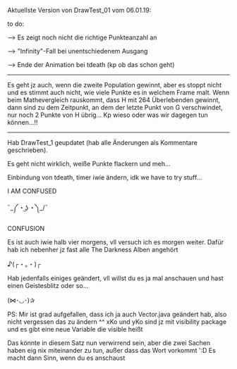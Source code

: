 Aktuellste Version von DrawTest_01 vom 06.01.19:

to do:

--> Es zeigt noch nicht die richtige Punkteanzahl an

--> "Infinity"-Fall bei unentschiedenem Ausgang

--> Ende der Animation bei tdeath (kp ob das schon geht)

***


Es geht jz auch, wenn die zweite Population gewinnt, aber es stoppt nicht und es stimmt auch nicht, wie viele Punkte es in welchem Frame malt. Wenn beim Mathevergleich rauskommt, dass H mit 264 Überlebenden gewinnt, dann sind zu dem Zeitpunkt, an dem der letzte Punkt von G verschwindet, nur noch 2 Punkte von H übrig... Kp wieso oder was wir dagegen tun können...!!

***


Hab DrawTest_1 geupdatet (hab alle Änderungen als Kommentare geschrieben).

Es geht nicht wirklich, weiße Punkte flackern und meh...

Einbindung von tdeath, timer iwie ändern, idk we have to try stuff...

I AM CONFUSED

¯\_༼ ◔ ͜ʖ ◔ ༽_/¯

CONFUSION

Es ist auch iwie halb vier morgens, vll versuch ich es morgen weiter. Dafür hab ich nebenher jz fast alle The Darkness Alben angehört 

♪(┌・。・)┌

Hab jedenfalls einiges geändert, vll willst du es ja mal anschauen und hast einen Geistesblitz oder so...

(⋈･◡･)✰

PS: Mir ist grad aufgefallen, dass ich ja auch Vector.java geändert hab, also nicht vergessen das zu ändern ^^ xKo und yKo sind jz mit visibility package und es gibt eine neue Variable die visible heißt

Das könnte in diesem Satz nun verwirrend sein, aber die zwei Sachen haben eig nix miteinander zu tun, außer dass das Wort vorkommt ':D
Es macht dann Sinn, wenn du es anschaust
